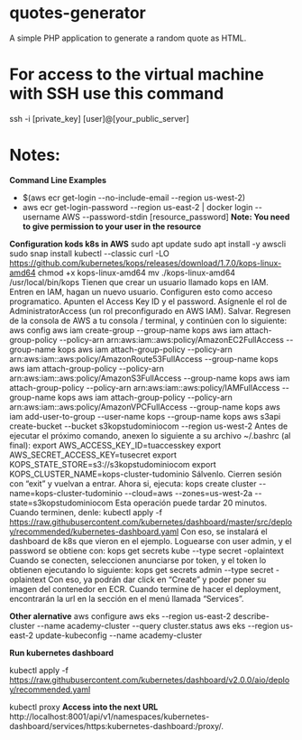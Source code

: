 # quotes-generator
A simple PHP application to generate a random quote as HTML.

# For access to the virtual machine with SSH use this command

ssh -i [private_key] [user]@[your_public_server]

# Notes:

**Command Line Examples**
- $(aws ecr get-login --no-include-email --region us-west-2)
- aws ecr get-login-password --region us-east-2 | docker login --username AWS --password-stdin [resource_password]
**Note: You need to give permission to your user in the resource**

**Configuration kods k8s in AWS**
sudo apt update
sudo apt install -y awscli
sudo snap install kubectl --classic
curl -LO https://github.com/kubernetes/kops/releases/download/1.7.0/kops-linux-amd64
chmod +x kops-linux-amd64
mv ./kops-linux-amd64 /usr/local/bin/kops
Tienen que crear un usuario llamado kops en IAM.
Entren en IAM, hagan un nuevo usuario.
Configuren esto como acceso programatico.
Apunten el Access Key ID y el password.
Asígnenle el rol de AdministratorAccess (un rol preconfigurado en AWS IAM).
Salvar.
Regresen de la consola de AWS a tu consola / terminal, y continúen con lo siguiente:
aws config
aws iam create-group --group-name kops
aws iam attach-group-policy --policy-arn arn:aws:iam::aws:policy/AmazonEC2FullAccess --group-name kops
aws iam attach-group-policy --policy-arn arn:aws:iam::aws:policy/AmazonRoute53FullAccess --group-name kops
aws iam attach-group-policy --policy-arn arn:aws:iam::aws:policy/AmazonS3FullAccess --group-name kops
aws iam attach-group-policy --policy-arn arn:aws:iam::aws:policy/IAMFullAccess --group-name kops
aws iam attach-group-policy --policy-arn arn:aws:iam::aws:policy/AmazonVPCFullAccess --group-name kops
aws iam add-user-to-group --user-name kops --group-name kops
aws s3api create-bucket --bucket s3kopstudominiocom --region us-west-2
Antes de ejecutar el próximo comando, anexen lo siguiente a su archivo ~/.bashrc (al final):
export AWS_ACCESS_KEY_ID=tuaccesskey
export AWS_SECRET_ACCESS_KEY=tusecret
export KOPS_STATE_STORE=s3://s3kopstudominiocom
export KOPS_CLUSTER_NAME=kops-cluster-tudominio
Sálvenlo. Cierren sesión con “exit” y vuelvan a entrar. Ahora si, ejecuta:
kops create cluster --name=kops-cluster-tudominio --cloud=aws --zones=us-west-2a --state=s3kopstudominiocom
Esta operación puede tardar 20 minutos.
Cuando terminen, denle:
kubectl apply -f https://raw.githubusercontent.com/kubernetes/dashboard/master/src/deploy/recommended/kubernetes-dashboard.yaml
Con eso, se instalará el dashboard de k8s que vieron en el ejemplo.
Loguearse con user admin, y el password se obtiene con:
kops get secrets kube --type secret -oplaintext
Cuando se conecten, seleccionen anunciarse por token, y el token lo obtienen ejecutando lo siguiente:
kops get secrets admin --type secret -oplaintext
Con eso, ya podrán dar click en “Create” y poder poner su imagen del contenedor en ECR.
Cuando termine de hacer el deployment, encontrarán la url en la sección en el menú llamada “Services”.

**Other alernative**
aws configure
aws eks --region us-east-2 describe-cluster --name academy-cluster --query cluster.status
aws eks --region us-east-2 update-kubeconfig --name academy-cluster

**Run kubernetes dashboard**

kubectl apply -f https://raw.githubusercontent.com/kubernetes/dashboard/v2.0.0/aio/deploy/recommended.yaml

kubectl proxy
**Access into the next URL**
http://localhost:8001/api/v1/namespaces/kubernetes-dashboard/services/https:kubernetes-dashboard:/proxy/.
